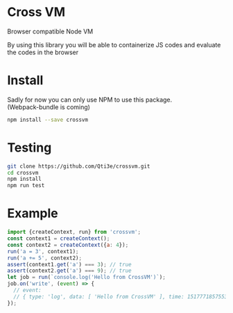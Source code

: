# Cross VM
Browser compatible Node VM  

By using this library you will be able to containerize JS codes and evaluate
 the codes in the browser  

# Install
Sadly for now you can only use NPM to use this package.  
(Webpack-bundle is coming)  
```bash
npm install --save crossvm
```  

# Testing

```bash
git clone https://github.com/Qti3e/crossvm.git
cd crossvm
npm install
npm run test
```

# Example
```js
import {createContext, run} from 'crossvm';
const context1 = createContext();
const context2 = createContext({a: 4});
run('a = 3', context1);
run('a += 5', context2);
assert(context1.get('a') === 3); // true
assert(context2.get('a') === 9); // true
let job = run(`console.log('Hello from CrossVM')`);
job.on('write', (event) => {
  // event:
  // { type: 'log', data: [ 'Hello from CrossVM' ], time: 1517771857553 }
});
```
